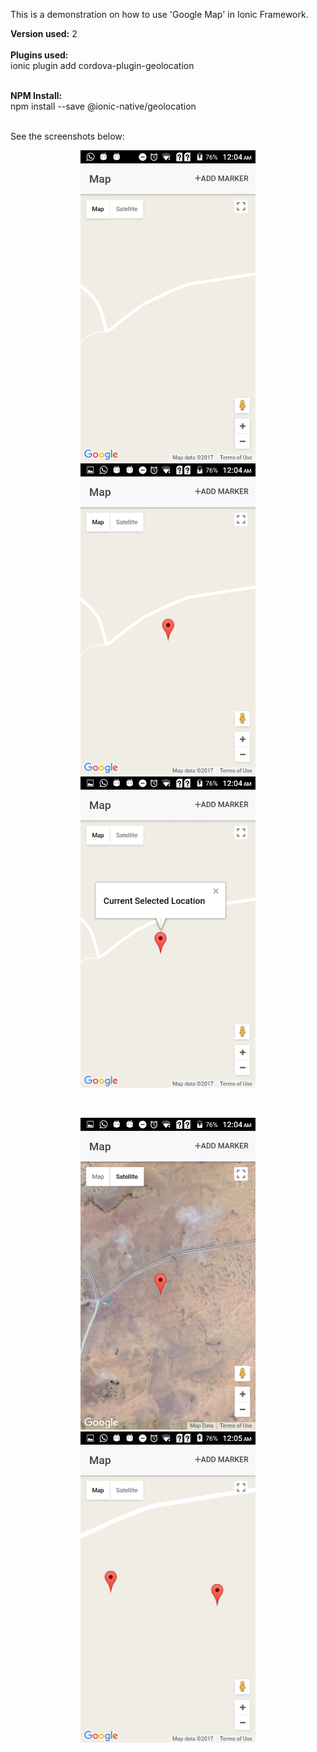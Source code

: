This is a demonstration on how to use 'Google Map' in Ionic Framework.<br />

<b>Version used:</b> 2<br /><br />
<b>Plugins used:</b><br />
ionic plugin add cordova-plugin-geolocation<br /><br />

<b>NPM Install:</b><br />
npm install --save @ionic-native/geolocation<br /><br />

See the screenshots below:<br />

<p align="center">
  <img src="https://github.com/CodeSpurt/Ionic-GoogleMap-V2/blob/master/resources/screenshots/screenshot_1.png" width="280"/>
  <img src="https://github.com/CodeSpurt/Ionic-GoogleMap-V2/blob/master/resources/screenshots/screenshot_2.png" width="280"/>
  <img src="https://github.com/CodeSpurt/Ionic-GoogleMap-V2/blob/master/resources/screenshots/screenshot_3.png" width="280"/>
</p>

<br />

<p align="center">
  <img src="https://github.com/CodeSpurt/Ionic-GoogleMap-V2/blob/master/resources/screenshots/screenshot_4.png" width="280"/>
  <img src="https://github.com/CodeSpurt/Ionic-GoogleMap-V2/blob/master/resources/screenshots/screenshot_5.png" width="280"/>
</p>

